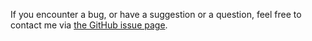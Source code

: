 If you encounter a bug, or have a suggestion or a question, feel free to contact me via [the GitHub issue page](https://github.com/strblr/pegase/issues).
